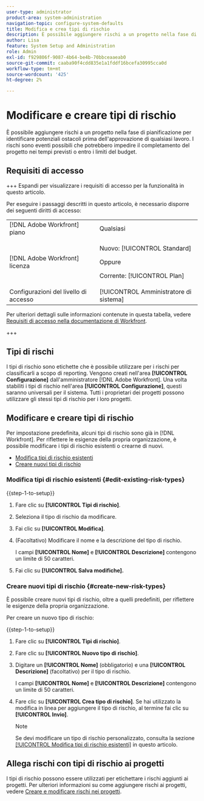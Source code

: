 ```yaml
---
user-type: administrator
product-area: system-administration
navigation-topic: configure-system-defaults
title: Modifica e crea tipi di rischio
description: È possibile aggiungere rischi a un progetto nella fase di pianificazione per identificare potenziali ostacoli prima dell'approvazione di qualsiasi lavoro. I rischi sono eventi possibili che potrebbero impedire il completamento del progetto nei tempi previsti o entro i limiti del budget.
author: Lisa
feature: System Setup and Administration
role: Admin
exl-id: f929806f-9087-4b64-be4b-70bbceaaeab0
source-git-commit: caaba90f4cdd835e1a1fddf16bcefa30995cca0d
workflow-type: tm+mt
source-wordcount: '425'
ht-degree: 2%

---
```


# Modificare e creare tipi di rischio

<!--DON'T DELETE, DRAFT OR HIDE THIS ARTICLE. IT IS LINKED TO THE PRODUCT, THROUGH THE CONTEXT SENSITIVE HELP LINKS.-->

È possibile aggiungere rischi a un progetto nella fase di pianificazione per identificare potenziali ostacoli prima dell&#39;approvazione di qualsiasi lavoro. I rischi sono eventi possibili che potrebbero impedire il completamento del progetto nei tempi previsti o entro i limiti del budget.

## Requisiti di accesso

+++ Espandi per visualizzare i requisiti di accesso per la funzionalità in questo articolo.

Per eseguire i passaggi descritti in questo articolo, è necessario disporre dei seguenti diritti di accesso:

<table style="table-layout:auto"> 
 <col> 
 <col> 
 <tbody> 
  <tr> 
   <td role="rowheader">[!DNL Adobe Workfront] piano</td> 
   <td>Qualsiasi</td> 
  </tr> 
  <tr> 
   <td role="rowheader">[!DNL Adobe Workfront] licenza</td> 
   <td><p>Nuovo: [!UICONTROL Standard]</p>
   Oppure
   <p>Corrente: [!UICONTROL Plan]</p>
   </td> 
  </tr> 
  <tr> 
   <td role="rowheader">Configurazioni del livello di accesso</td> 
   <td>[!UICONTROL Amministratore di sistema]</td>
  </tr> 
 </tbody> 
</table>

Per ulteriori dettagli sulle informazioni contenute in questa tabella, vedere [Requisiti di accesso nella documentazione di Workfront](/help/quicksilver/administration-and-setup/add-users/access-levels-and-object-permissions/access-level-requirements-in-documentation.md).

+++

## Tipi di rischi

I tipi di rischio sono etichette che è possibile utilizzare per i rischi per classificarli a scopo di reporting. Vengono creati nell&#39;area **[!UICONTROL Configurazione]** dall&#39;amministratore [!DNL Adobe Workfront]. Una volta stabiliti i tipi di rischio nell&#39;area **[!UICONTROL Configurazione]**, questi saranno universali per il sistema. Tutti i proprietari dei progetti possono utilizzare gli stessi tipi di rischio per i loro progetti.

## Modificare e creare tipi di rischio

Per impostazione predefinita, alcuni tipi di rischio sono già in [!DNL Workfront]. Per riflettere le esigenze della propria organizzazione, è possibile modificare i tipi di rischio esistenti o crearne di nuovi.

* [Modifica tipi di rischio esistenti](#edit-existing-risk-types)
* [Creare nuovi tipi di rischio](#create-new-risk-types)

### Modifica tipi di rischio esistenti {#edit-existing-risk-types}

{{step-1-to-setup}}

1. Fare clic su **[!UICONTROL Tipi di rischio]**.
1. Seleziona il tipo di rischio da modificare.
1. Fai clic su **[!UICONTROL Modifica]**.
1. (Facoltativo) Modificare il nome e la descrizione del tipo di rischio.

   I campi **[!UICONTROL Nome]** e **[!UICONTROL Descrizione]** contengono un limite di 50 caratteri.

1. Fai clic su **[!UICONTROL Salva modifiche].**

### Creare nuovi tipi di rischio {#create-new-risk-types}

È possibile creare nuovi tipi di rischio, oltre a quelli predefiniti, per riflettere le esigenze della propria organizzazione.

Per creare un nuovo tipo di rischio:

{{step-1-to-setup}}

1. Fare clic su **[!UICONTROL Tipi di rischio]**.
1. Fare clic su **[!UICONTROL Nuovo tipo di rischio]**.
1. Digitare un **[!UICONTROL Nome]** (obbligatorio) e una **[!UICONTROL Descrizione]** (facoltativo) per il tipo di rischio.

   I campi **[!UICONTROL Nome]** e **[!UICONTROL Descrizione]** contengono un limite di 50 caratteri.

1. Fare clic su **[!UICONTROL Crea tipo di rischio]**. Se hai utilizzato la modifica in linea per aggiungere il tipo di rischio, al termine fai clic su **[!UICONTROL Invio]**.

   >[!NOTE]
   >
   >Se devi modificare un tipo di rischio personalizzato, consulta la sezione [[!UICONTROL Modifica tipi di rischio esistenti]](#edit-existing-risk-types) in questo articolo.

## Allega rischi con tipi di rischio ai progetti

I tipi di rischio possono essere utilizzati per etichettare i rischi aggiunti ai progetti. Per ulteriori informazioni su come aggiungere rischi ai progetti, vedere [Creare e modificare rischi nei progetti](../../../manage-work/projects/define-a-business-case/create-edit-risks-on-projects.md).
